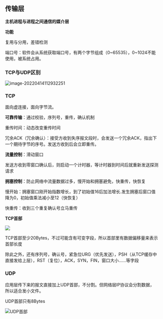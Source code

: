 ## 传输层

**主机进程与进程之间通信的媒介层**

**功能**

复用与分用，差错检测

端口号：软件会从系统获取端口号，有两个字节组成（0\~65535），0~1024不能使用，被系统占用。

### TCP与UDP区别

![image-20220414112932251](E:\学习笔记\typora\img\image-20220414112932251.png)

### TCP

面向虚连接，面向字节流。

**可靠传输**：通过校验，序列号，重传，确认机制

重传时间：动态改变重传时间

冗余ACK（冗余确认）：接受方收到失序报文段时，会发送一个冗余ACK，指出下一个期待字节的序号。发送方收到后会立即重传。

**流量控制**：滑动窗口

发送方收到零窗口确认后，则启动一个计时器，等计时器到时间后就重新发送探测请求

**拥塞控制**：防止网络中流量数据过多，慢开始和拥塞避免，快重传，快恢复

慢开始：拥塞窗口刚开始指数增长，到了初始值16后加法增长.发生拥塞后窗口值降为0，初始值乘法减小至12（快恢复）

快重传：收到三个重复确认号立马重传

**TCP首部**

![](https://img-blog.csdnimg.cn/20200917214413232.png?x-oss-process=image/watermark,type_ZmFuZ3poZW5naGVpdGk,shadow_10,text_aHR0cHM6Ly9ibG9nLmNzZG4ubmV0L0luZ3N1aWZvbg==,size_16,color_FFFFFF,t_70#pic_center)

TCP首部至少20Bytes，不过可能含有可变字段，所以首部里有数据偏移量来表示首部长度

除此之外，还有序列号，确认号，紧急位URG（优先发送），PSH（从TCP缓存中直接发给上层），RST（复位），ACK，SYN，FIN，窗口大小......等字段

### UDP

应用层传下来的报文直接加上UDP首部，不分割。但网络层IP协议会分割数据，所以适合发小文件。

UDP首部只有8Bytes

![UDP首部](E:\学习笔记\typora\img\image-20220414115119107.png)


